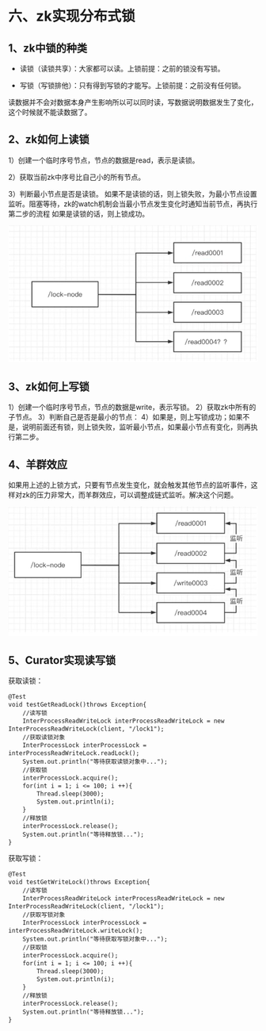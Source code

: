 # 六、zk实现分布式锁

## 1、zk中锁的种类
* 读锁（读锁共享）：大家都可以读。上锁前提：之前的锁没有写锁。

* 写锁（写锁排他）：只有得到写锁的才能写。上锁前提：之前没有任何锁。
      
读数据并不会对数据本身产生影响所以可以同时读，写数据说明数据发生了变化，这个时候就不能读数据了。

## 2、zk如何上读锁
1）创建一个临时序号节点，节点的数据是read，表示是读锁。

2）获取当前zk中序号比自己小的所有节点。

3）判断最小节点是否是读锁。
    如果不是读锁的话，则上锁失败，为最小节点设置监听。阻塞等待，zk的watch机制会当最小节点发生变化时通知当前节点，再执行第二步的流程
    如果是读锁的话，则上锁成功。

![zkReadLock01.png](img/06/zkReadLock01.png)

## 3、zk如何上写锁
1）创建一个临时序号节点，节点的数据是write，表示写锁。
2）获取zk中所有的子节点。
3）判断自己是否是最小的节点：
4）如果是，则上写锁成功；如果不是，说明前面还有锁，则上锁失败，监听最小节点，如果最小节点有变化，则再执行第二步。

## 4、羊群效应
如果用上述的上锁方式，只要有节点发生变化，就会触发其他节点的监听事件，这样对zk的压力非常大，而羊群效应，可以调整成链式监听。解决这个问题。

![zkLock01Sheep.png](img/06/zkLock01Sheep.png)

## 5、Curator实现读写锁

获取读锁：
```text
@Test
void testGetReadLock()throws Exception{
    //读写锁
    InterProcessReadWriteLock interProcessReadWriteLock = new InterProcessReadWriteLock(client, "/lock1");
    //获取读锁对象
    InterProcessLock interProcessLock = interProcessReadWriteLock.readLock();
    System.out.println("等待获取读锁对象中...");
    //获取锁
    interProcessLock.acquire();
    for(int i = 1; i <= 100; i ++){
        Thread.sleep(3000);
        System.out.println(i);
    }
    //释放锁
    interProcessLock.release();
    System.out.println("等待释放锁...");
}
```

获取写锁：
```text
@Test
void testGetWriteLock()throws Exception{
    //读写锁
    InterProcessReadWriteLock interProcessReadWriteLock = new InterProcessReadWriteLock(client, "/lock1");
    //获取写锁对象
    InterProcessLock interProcessLock = interProcessReadWriteLock.writeLock();
    System.out.println("等待获取写锁对象中...");
    //获取锁
    interProcessLock.acquire();
    for(int i = 1; i <= 100; i ++){
        Thread.sleep(3000);
        System.out.println(i);
    }
    //释放锁
    interProcessLock.release();
    System.out.println("等待释放锁...");
}
```
